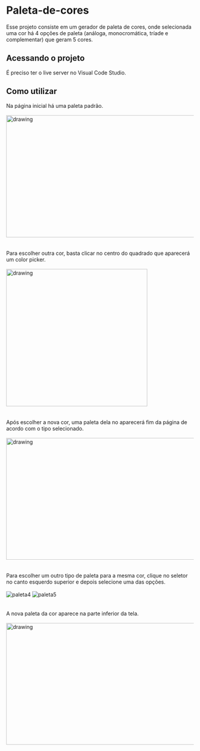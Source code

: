 # Paleta-de-cores
Esse projeto consiste em um gerador de paleta de cores, onde selecionada uma cor há 4 opções de paleta (análoga, monocromática, tríade e complementar) que geram 5 cores.

## Acessando o projeto
É preciso ter o live server no Visual Code Studio.

## Como utilizar
Na página inicial há uma paleta padrão.
<br/><br/>
<img src="https://user-images.githubusercontent.com/55770954/190875856-8667da6a-db83-4d2d-b9a6-5043572ff99a.png" alt="drawing" width="683" height="328"/>
<br/><br/><br/>
Para escolher outra cor, basta clicar no centro do quadrado que aparecerá um color picker.
<br/><br/>
<img src="https://user-images.githubusercontent.com/55770954/190876173-ee6d4eaa-a451-48bc-bacc-c3b60541ca6b.png" alt="drawing" width="379" height="369"/>
<br/><br/><br/>
Após escolher a nova cor, uma paleta dela no aparecerá fim da página de acordo com o tipo selecionado.
<br/><br/>
<img src="https://user-images.githubusercontent.com/55770954/190876638-1fe9ebda-b030-4cd4-9a25-35051975008d.png" alt="drawing" width="683" height="327"/>
<br/><br/><br/>
Para escolher um outro tipo de paleta para a mesma cor, clique no seletor no canto esquerdo superior e depois selecione uma das opções.
<br/><br/>
![paleta4](https://user-images.githubusercontent.com/55770954/190876637-80179dad-d459-4a63-ae3f-7d7aa9a09759.png)
![paleta5](https://user-images.githubusercontent.com/55770954/190876636-893c36dc-dc6e-4074-b18d-21315622b4db.png)
<br/><br/><br/>
A nova paleta da cor aparece na parte inferior da tela.
<br/><br/>
<img src="https://user-images.githubusercontent.com/55770954/190876635-0fa7f7a5-6f15-4ee0-a2ad-1b291cffac3d.png" alt="drawing" width="683" height="327"/>
<br/><br/><br/>
